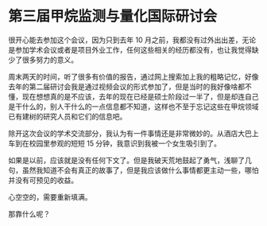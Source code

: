 # 第三届甲烷监测与量化国际研讨会

很开心能去参加这个会议，因为只到去年 10 月之前，我都没有过外出出差，无论是参加学术会议或者是项目外业工作，任何这些相关的经历都没有，也让我觉得缺少了很多努力的意义。

周末两天的时间，听了很多有价值的报告，通过网上搜索加上我的粗略记忆，好像去年的第二届研讨会我是通过视频会议的形式参加了，但是当时的我好像啥都不懂，现在想想真的是不应该，去年的现在已经是硕士阶段过一半了，但是却连自己是干什么的，别人干什么的一点信息都不知道，这样也不至于忘记这些在甲烷领域已有建树的研究人员和它们的信息吧。

除开这次会议的学术交流部分，我认为有一件事情还是非常微妙的。从酒店大巴上车到在校园里参观的短短 15 分钟，我意识到我被一个女生吸引到了。

如果是以前，应该就是没有任何下文了。但是我破天荒地鼓起了勇气，浅聊了几句，虽然我知道不会有真正的故事了，但是我应该做什么事情都更主动一些，哪怕并没有可预见的收益。

心空空的，需要重新填满。

那靠什么呢？
